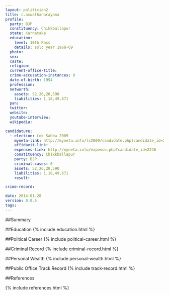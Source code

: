 ```yaml
---
layout: politician2
title: c.aswathanarayana
profile: 
  party: BJP
  constituency: Chikkballapur
  state: Karnataka
  education: 
    level: 10th Pass
    details: sslc year 1968-69
  photo: 
  sex: 
  caste: 
  religion: 
  current-office-title: 
  crime-accusation-instances: 0
  date-of-birth: 1954
  profession: 
  networth: 
    assets: 52,26,20,590
    liabilities: 1,18,49,671
  pan: 
  twitter: 
  website: 
  youtube-interview: 
  wikipedia: 

candidature: 
  - election: Lok Sabha 2009
    myneta-link: http://myneta.info/ls2009/candidate.php?candidate_id=2246
    affidavit-link: 
    expenses-link: http://myneta.info/expense.php?candidate_id=2246
    constituency: Chikkballapur 
    party: BJP
    criminal-cases: 0
    assets: 52,26,20,590
    liabilities: 1,18,49,671
    result:  

crime-record: 

date: 2014-01-28
version: 0.0.5
tags: 
---
```

##Summary


##Education
{% include education.html %}


##Political Career
{% include political-career.html %}


##Criminal Record
{% include criminal-record.html %}


##Personal Wealth
{% include personal-wealth.html %}


##Public Office Track Record
{% include track-record.html %}


##References


{% include references.html %}